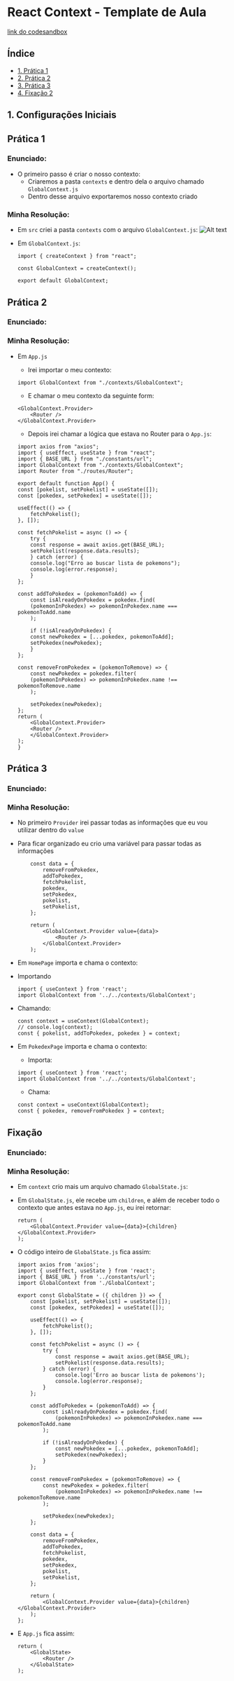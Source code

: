 # React Context - Template de Aula

[ link do codesandbox](https://codesandbox.io/s/template-context-i4kjw1)

## Índice

-   [1. Prática 1](#prática-1)
-   [2. Prática 2](#prática-2)
-   [3. Prática 3](#prática-3)
-   [4. Fixação 2](#fixação)

## 1. Configurações Iniciais

## Prática 1

### Enunciado:

-   O primeiro passo é criar o nosso contexto:
    -   Criaremos a pasta `contexts` e dentro dela o arquivo chamado `GlobalContext.js`
    -   Dentro desse arquivo exportaremos nosso contexto criado

### Minha Resolução:

-   Em `src` criei a pasta `contexts` com o arquivo `GlobalContext.js`:
    ![Alt text](image.png)

-   Em `GlobalContext.js`:

    ```
    import { createContext } from "react";

    const GlobalContext = createContext();

    export default GlobalContext;

    ```

## Prática 2

### Enunciado:

### Minha Resolução:

-   Em `App.js`

    -   Irei importar o meu contexto:

    ```
    import GlobalContext from "./contexts/GlobalContext";
    ```

    -   E chamar o meu contexto da seguinte form:

    ```
    <GlobalContext.Provider>
        <Router />
    </GlobalContext.Provider>
    ```

    -   Depois irei chamar a lógica que estava no Router para o `App.js`:

    ```
    import axios from "axios";
    import { useEffect, useState } from "react";
    import { BASE_URL } from "./constants/url";
    import GlobalContext from "./contexts/GlobalContext";
    import Router from "./routes/Router";

    export default function App() {
    const [pokelist, setPokelist] = useState([]);
    const [pokedex, setPokedex] = useState([]);

    useEffect(() => {
        fetchPokelist();
    }, []);

    const fetchPokelist = async () => {
        try {
        const response = await axios.get(BASE_URL);
        setPokelist(response.data.results);
        } catch (error) {
        console.log("Erro ao buscar lista de pokemons");
        console.log(error.response);
        }
    };

    const addToPokedex = (pokemonToAdd) => {
        const isAlreadyOnPokedex = pokedex.find(
        (pokemonInPokedex) => pokemonInPokedex.name === pokemonToAdd.name
        );

        if (!isAlreadyOnPokedex) {
        const newPokedex = [...pokedex, pokemonToAdd];
        setPokedex(newPokedex);
        }
    };

    const removeFromPokedex = (pokemonToRemove) => {
        const newPokedex = pokedex.filter(
        (pokemonInPokedex) => pokemonInPokedex.name !== pokemonToRemove.name
        );

        setPokedex(newPokedex);
    };
    return (
        <GlobalContext.Provider>
        <Router />
        </GlobalContext.Provider>
    );
    }

    ```

## Prática 3

### Enunciado:

### Minha Resolução:

-   No primeiro `Provider` irei passar todas as informações que eu vou utilizar dentro do `value`

-   Para ficar organizado eu crio uma variável para passar todas as informações

    ```
        const data = {
            removeFromPokedex,
            addToPokedex,
            fetchPokelist,
            pokedex,
            setPokedex,
            pokelist,
            setPokelist,
        };

        return (
            <GlobalContext.Provider value={data}>
                <Router />
            </GlobalContext.Provider>
        );
    ```

-   Em `HomePage` importa e chama o contexto:
-   Importando

    ```
    import { useContext } from 'react';
    import GlobalContext from '../../contexts/GlobalContext';
    ```

-   Chamando:

    ```
    const context = useContext(GlobalContext);
    // console.log(context);
    const { pokelist, addToPokedex, pokedex } = context;
    ```

-   Em `PokedexPage` importa e chama o contexto:

    -   Importa:

    ```
    import { useContext } from 'react';
    import GlobalContext from '../../contexts/GlobalContext';
    ```

    -   Chama:

    ```
    const context = useContext(GlobalContext);
    const { pokedex, removeFromPokedex } = context;
    ```

## Fixação

### Enunciado:

### Minha Resolução:

-   Em `context` crio mais um arquivo chamado `GlobalState.js`:
-   Em `GlobalState.js`, ele recebe um `children`, e além de receber todo o contexto que antes estava no `App.js`, eu irei retornar:

    ```
    return (
        <GlobalContext.Provider value={data}>{children}</GlobalContext.Provider>
    );
    ```

-   O código inteiro de `GlobalState.js` fica assim:

    ```
    import axios from 'axios';
    import { useEffect, useState } from 'react';
    import { BASE_URL } from '../constants/url';
    import GlobalContext from './GlobalContext';

    export const GlobalState = ({ children }) => {
        const [pokelist, setPokelist] = useState([]);
        const [pokedex, setPokedex] = useState([]);

        useEffect(() => {
            fetchPokelist();
        }, []);

        const fetchPokelist = async () => {
            try {
                const response = await axios.get(BASE_URL);
                setPokelist(response.data.results);
            } catch (error) {
                console.log('Erro ao buscar lista de pokemons');
                console.log(error.response);
            }
        };

        const addToPokedex = (pokemonToAdd) => {
            const isAlreadyOnPokedex = pokedex.find(
                (pokemonInPokedex) => pokemonInPokedex.name === pokemonToAdd.name
            );

            if (!isAlreadyOnPokedex) {
                const newPokedex = [...pokedex, pokemonToAdd];
                setPokedex(newPokedex);
            }
        };

        const removeFromPokedex = (pokemonToRemove) => {
            const newPokedex = pokedex.filter(
                (pokemonInPokedex) => pokemonInPokedex.name !== pokemonToRemove.name
            );

            setPokedex(newPokedex);
        };

        const data = {
            removeFromPokedex,
            addToPokedex,
            fetchPokelist,
            pokedex,
            setPokedex,
            pokelist,
            setPokelist,
        };

        return (
            <GlobalContext.Provider value={data}>{children}</GlobalContext.Provider>
        );
    };

    ```

-   E `App.js` fica assim:
    ```
    return (
        <GlobalState>
            <Router />
        </GlobalState>
    );
    ```
